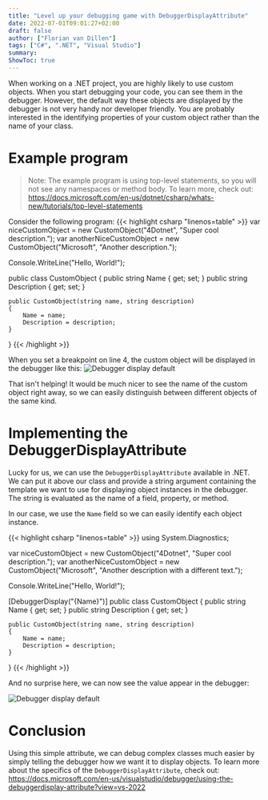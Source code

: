 ```yaml
---
title: "Level up your debugging game with DebuggerDisplayAttribute"
date: 2022-07-01T09:01:27+02:00
draft: false
author: ["Florian van Dillen"] 
tags: ["C#", ".NET", "Visual Studio"]
summary: 
ShowToc: true
---
```


When working on a .NET project, you are highly likely to use custom objects. When you start debugging your code, you can see them in the debugger. However, the default way these objects are displayed by the debugger is not very handy nor developer friendly. You are probably interested in the identifying properties of your custom object rather than the name of your class.


# Example program
> Note: The example program is using top-level statements, so you will not see any namespaces or method body. To learn more, check out: https://docs.microsoft.com/en-us/dotnet/csharp/whats-new/tutorials/top-level-statements

Consider the following program:
{{< highlight csharp "linenos=table" >}}
var niceCustomObject = new CustomObject("4Dotnet", "Super cool description.");
var anotherNiceCustomObject = new CustomObject("Microsoft", "Another description.");

Console.WriteLine("Hello, World!");

public class CustomObject
{
    public string Name { get; set; }
    public string Description { get; set; }

    public CustomObject(string name, string description)
    {
        Name = name;
        Description = description;
    }
}
{{< /highlight >}}

When you set a breakpoint on line 4, the custom object will be displayed in the debugger like this:
![Debugger display default](/debuggerdisplay-attribute/vs-1.png)


That isn't helping! It would be much nicer to see the name of the custom object right away, so we can easily distinguish between different objects of the same kind.

# Implementing the DebuggerDisplayAttribute
Lucky for us, we can use the `DebuggerDisplayAttribute` available in .NET. We can put it above our class and provide a string argument containing the template we want to use for displaying object instances in the debugger. The string is evaluated as the name of a field, property, or method.

In our case, we use the `Name` field so we can easily identify each object instance.

{{< highlight csharp "linenos=table" >}}
using System.Diagnostics;

var niceCustomObject = new CustomObject("4Dotnet", "Super cool description.");
var anotherNiceCustomObject = new CustomObject("Microsoft", "Another description with a different text.");

Console.WriteLine("Hello, World!");

[DebuggerDisplay("{Name}")]
public class CustomObject
{
    public string Name { get; set; }
    public string Description { get; set; }

    public CustomObject(string name, string description)
    {
        Name = name;
        Description = description;
    }
}
{{< /highlight >}}

And no surprise here, we can now see the value appear in the debugger:

![Debugger display default](/debuggerdisplay-attribute/vs-2.png)

# Conclusion
Using this simple attribute, we can debug complex classes much easier by simply telling the debugger how we want it to display objects. To learn more about the specifics of the `DebuggerDisplayAttribute`, check out: https://docs.microsoft.com/en-us/visualstudio/debugger/using-the-debuggerdisplay-attribute?view=vs-2022